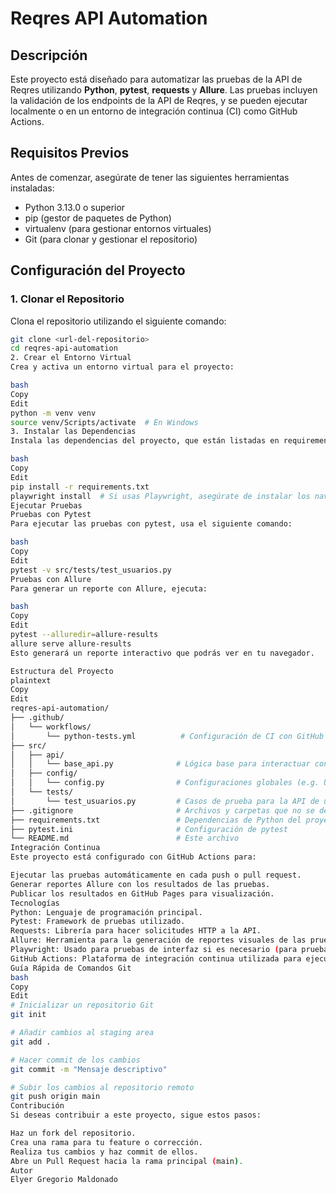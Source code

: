 # Reqres API Automation

## Descripción
Este proyecto está diseñado para automatizar las pruebas de la API de Reqres utilizando **Python**, **pytest**, **requests** y **Allure**. Las pruebas incluyen la validación de los endpoints de la API de Reqres, y se pueden ejecutar localmente o en un entorno de integración continua (CI) como GitHub Actions.

## Requisitos Previos

Antes de comenzar, asegúrate de tener las siguientes herramientas instaladas:

- Python 3.13.0 o superior
- pip (gestor de paquetes de Python)
- virtualenv (para gestionar entornos virtuales)
- Git (para clonar y gestionar el repositorio)

## Configuración del Proyecto

### 1. Clonar el Repositorio
Clona el repositorio utilizando el siguiente comando:

```bash
git clone <url-del-repositorio>
cd reqres-api-automation
2. Crear el Entorno Virtual
Crea y activa un entorno virtual para el proyecto:

bash
Copy
Edit
python -m venv venv
source venv/Scripts/activate  # En Windows
3. Instalar las Dependencias
Instala las dependencias del proyecto, que están listadas en requirements.txt:

bash
Copy
Edit
pip install -r requirements.txt
playwright install  # Si usas Playwright, asegúrate de instalar los navegadores
Ejecutar Pruebas
Pruebas con Pytest
Para ejecutar las pruebas con pytest, usa el siguiente comando:

bash
Copy
Edit
pytest -v src/tests/test_usuarios.py
Pruebas con Allure
Para generar un reporte con Allure, ejecuta:

bash
Copy
Edit
pytest --alluredir=allure-results
allure serve allure-results
Esto generará un reporte interactivo que podrás ver en tu navegador.

Estructura del Proyecto
plaintext
Copy
Edit
reqres-api-automation/
├── .github/
│   └── workflows/
│       └── python-tests.yml          # Configuración de CI con GitHub Actions
├── src/
│   ├── api/
│   │   └── base_api.py              # Lógica base para interactuar con la API
│   ├── config/
│   │   └── config.py                # Configuraciones globales (e.g. URL base, API keys)
│   └── tests/
│       └── test_usuarios.py         # Casos de prueba para la API de usuarios
├── .gitignore                       # Archivos y carpetas que no se deben versionar
├── requirements.txt                 # Dependencias de Python del proyecto
├── pytest.ini                       # Configuración de pytest
└── README.md                        # Este archivo
Integración Continua
Este proyecto está configurado con GitHub Actions para:

Ejecutar las pruebas automáticamente en cada push o pull request.
Generar reportes Allure con los resultados de las pruebas.
Publicar los resultados en GitHub Pages para visualización.
Tecnologías
Python: Lenguaje de programación principal.
Pytest: Framework de pruebas utilizado.
Requests: Librería para hacer solicitudes HTTP a la API.
Allure: Herramienta para la generación de reportes visuales de las pruebas.
Playwright: Usado para pruebas de interfaz si es necesario (para pruebas de API se puede omitir).
GitHub Actions: Plataforma de integración continua utilizada para ejecutar las pruebas.
Guía Rápida de Comandos Git
bash
Copy
Edit
# Inicializar un repositorio Git
git init

# Añadir cambios al staging area
git add .

# Hacer commit de los cambios
git commit -m "Mensaje descriptivo"

# Subir los cambios al repositorio remoto
git push origin main
Contribución
Si deseas contribuir a este proyecto, sigue estos pasos:

Haz un fork del repositorio.
Crea una rama para tu feature o corrección.
Realiza tus cambios y haz commit de ellos.
Abre un Pull Request hacia la rama principal (main).
Autor
Elyer Gregorio Maldonado